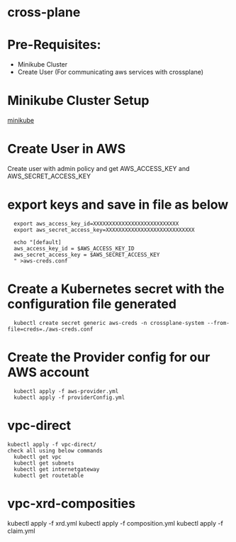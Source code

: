# cross-plane

# Pre-Requisites:
  - Minikube Cluster
  - Create User (For communicating aws services with crossplane)
# Minikube Cluster Setup
  [minikube](https://github.com/Naresh240/kubernetes/tree/main/minikube-setup)
# Create User in AWS
  Create user with admin policy and get AWS_ACCESS_KEY and AWS_SECRET_ACCESS_KEY
# export keys and save in file as below
`````
  export aws_access_key_id=XXXXXXXXXXXXXXXXXXXXXXXXXXX
  export aws_secret_access_key=XXXXXXXXXXXXXXXXXXXXXXXXXXXX
  
  echo "[default]
  aws_access_key_id = $AWS_ACCESS_KEY_ID
  aws_secret_access_key = $AWS_SECRET_ACCESS_KEY
  " >aws-creds.conf
`````
# Create a Kubernetes secret with the configuration file generated
`````
  kubectl create secret generic aws-creds -n crossplane-system --from-file=creds=./aws-creds.conf
`````
# Create the Provider config for our AWS account
`````  
  kubectl apply -f aws-provider.yml
  kubectl apply -f providerConfig.yml
````` 
# vpc-direct
`````
kubectl apply -f vpc-direct/
check all using below commands
  kubectl get vpc
  kubectl get subnets
  kubectl get internetgateway
  kubectl get routetable
`````  
# vpc-xrd-composities
  kubectl  apply -f xrd.yml
  kubectl apply -f composition.yml
  kubectl apply -f claim.yml
``````
